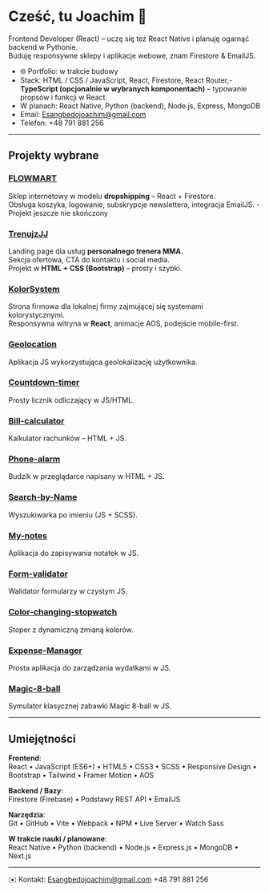 # Cześć, tu Joachim 👋

Frontend Developer (React) – uczę się też React Native i planuję ogarnąć backend w Pythonie.  
Buduję responsywne sklepy i aplikacje webowe, znam Firestore & EmailJS.  

- 🌐 Portfolio: w trakcie budowy  
- Stack: HTML / CSS / JavaScript, React, Firestore, React Router,- **TypeScript (opcjonalnie w wybranych komponentach)** – typowanie propsów i funkcji w React.
- W planach: React Native, Python (backend), Node.js, Express, MongoDB  
- Email: Esangbedojoachim@gmail.com
- Telefon: +48 791 881 256

---

##  Projekty wybrane

### [FLOWMART](https://github.com/JJ99Wrocc/FLOWMART)  
Sklep internetowy w modelu **dropshipping** – React + Firestore.  
 Obsługa koszyka, logowanie, subskrypcje newslettera, integracja EmailJS.  - Projekt jeszcze nie skończony

### [TrenujzJJ](https://github.com/JJ99Wrocc/TrenujzJJ)  
Landing page dla usług **personalnego trenera MMA**.  
 Sekcja ofertowa, CTA do kontaktu i social media.  
 Projekt w **HTML + CSS (Bootstrap)** – prosty i szybki.  
 
### [KolorSystem](https://github.com/JJ99Wrocc/KolorSystem)  
Strona firmowa dla lokalnej firmy zajmującej się systemami kolorystycznymi.  
 Responsywna witryna w **React**, animacje AOS, podejście mobile-first.  

### [Geolocation](https://github.com/JJ99Wrocc/Geolocation)  
Aplikacja JS wykorzystująca geolokalizację użytkownika.  

### [Countdown-timer](https://github.com/JJ99Wrocc/Countdown-timer)  
Prosty licznik odliczający w JS/HTML.  

### [Bill-calculator](https://github.com/JJ99Wrocc/Bill-calculator)  
Kalkulator rachunków – HTML + JS.  

### [Phone-alarm](https://github.com/JJ99Wrocc/Phone-alarm)  
Budzik w przeglądarce napisany w HTML + JS.  

### [Search-by-Name](https://github.com/JJ99Wrocc/Search-by-Name)  
Wyszukiwarka po imieniu (JS + SCSS).  

### [My-notes](https://github.com/JJ99Wrocc/My-notes)  
Aplikacja do zapisywania notatek w JS.  

### [Form-validator](https://github.com/JJ99Wrocc/Form-validator)  
Walidator formularzy w czystym JS.  

### [Color-changing-stopwatch](https://github.com/JJ99Wrocc/Color-changing-stopwatch)  
Stoper z dynamiczną zmianą kolorów.  

### [Expense-Manager](https://github.com/JJ99Wrocc/Expense-Manager)  
Prosta aplikacja do zarządzania wydatkami w JS.  

### [Magic-8-ball](https://github.com/JJ99Wrocc/Magic-8-ball)  
Symulator klasycznej zabawki Magic 8-ball w JS.  

---

##  Umiejętności

**Frontend**:  
React • JavaScript (ES6+) • HTML5 • CSS3 • SCSS • Responsive Design • Bootstrap • Tailwind • Framer Motion • AOS  

**Backend / Bazy**:  
Firestore (Firebase) • Podstawy REST API • EmailJS  

**Narzędzia**:  
Git • GitHub • Vite • Webpack • NPM • Live Server • Watch Sass  

**W trakcie nauki / planowane**:  
React Native • Python (backend) • Node.js • Express.js • MongoDB • Next.js  

---

✉️ Kontakt: Esangbedojoachim@gmail.com
+48 791 881 256
